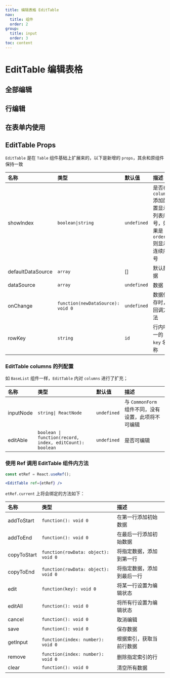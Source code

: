 ```yaml
---
title: 编辑表格 EditTable
nav:
  title: 组件
  order: 2
group: 
  title: input
  order: 3
toc: content
---
```


# EditTable 编辑表格

## 全部编辑

<code src="./demo/edit-table/demo1" background="#f5f5f5"></code>

## 行编辑

<code src="./demo/edit-table/demo2" background="#f5f5f5"></code>

## 在表单内使用

<code src="./demo/edit-table/demo3" background="#f5f5f5"></code>

## EditTable Props

`EditTable` 是在 `Table` 组件基础上扩展来的，以下是新增的 `props`，其余和原组件保持一致

| 名称              | 类型                              | 默认值      | 描述                                                                 |
| :---------------- | :-------------------------------- | :---------- | :------------------------------------------------------------------- |
| showIndex         | `boolean\|string`                 | `undefined` | 是否在 `columns` 添加配置显示列表序号，如果是 `order` 则显示连续序号 |
| defaultDataSource | `array`                           | []          | 默认数据                                                             |
| dataSource        | `array`                           | `undefined` | 数据                                                                 |
| onChange          | `function(newDataSource): void 0` | `undefined` | 数据保存时，回调方法                                                 |
| rowKey            | `string`                          | `id`        | 行内唯一的 `key` 名称                                                |

### EditTable columns 的列配置

如 `BaseList` 组件一样，`EditTable` 内对 `columns` 进行了扩充；

| 名称      | 类型                                                     | 默认值      | 描述                                               |
| :-------- | :------------------------------------------------------- | :---------- | :------------------------------------------------- |
| inputNode | `string\| ReactNode`                                     | `undefined` | 与 `CommonForm` 组件不同，没有设置，此项将不可编辑 |
| editAble  | `boolean \| function(record, index, editCount): boolean` | `undefined` | 是否可编辑                                         |

### 使用 Ref 调用 EditTable 组件内方法

``` jsx | pure
const etRef = React.useRef();

<EditTable ref={etRef} />
```

`etRef.current` 上将会绑定的方法如下：

| 名称        | 类型                                | 描述                       |
| :---------- | :---------------------------------- | :------------------------- |
| addToStart  | `function(): void 0`                | 在第一行添加初始数据       |
| addToEnd    | `function(): void 0`                | 在最后一行添加初始数据     |
| copyToStart | `function(rowData: object): void 0` | 将指定数据，添加到第一行   |
| copyToEnd   | `function(rowData: object): void 0` | 将指定数据，添加到最后一行 |
| edit        | `function(key): void 0`             | 将某一行设置为编辑状态     |
| editAll     | `function(): void 0`                | 将所有行设置为编辑状态     |
| cancel      | `function(): void 0`                | 取消编辑                   |
| save        | `function(): void 0`                | 保存数据                   |
| getInput    | `function(index: number): void 0`   | 根据索引，获取当前行数据   |
| remove      | `function(index: number): void 0`   | 删除指定索引的行           |
| clear       | `function(): void 0`                | 清空所有数据               |

